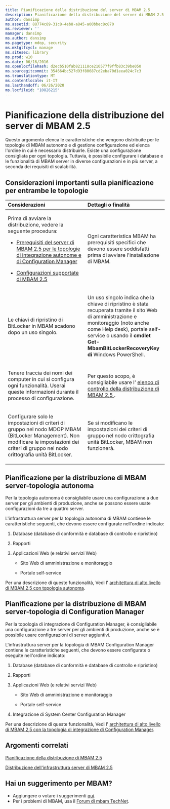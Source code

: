 ```yaml
---
title: Pianificazione della distribuzione del server di MBAM 2.5
description: Pianificazione della distribuzione del server di MBAM 2.5
author: dansimp
ms.assetid: 88774c89-31c8-4eb8-a845-a00bbec8c870
ms.reviewer: ''
manager: dansimp
ms.author: dansimp
ms.pagetype: mdop, security
ms.mktglfcycl: manage
ms.sitesec: library
ms.prod: w10
ms.date: 06/16/2016
ms.openlocfilehash: d2ecb510fab821118ce210577f9ffb83c39be050
ms.sourcegitcommit: 354664bc527d93f80687cd2eba70d1eea024c7c3
ms.translationtype: MT
ms.contentlocale: it-IT
ms.lasthandoff: 06/26/2020
ms.locfileid: "10826215"
---
```

# Pianificazione della distribuzione del server di MBAM 2.5


Questo argomento elenca le caratteristiche che vengono distribuite per le topologie di MBAM autonomo e di gestione configurazione ed elenca l'ordine in cui è necessario distribuirle. Esiste una configurazione consigliata per ogni topologia. Tuttavia, è possibile configurare i database e le funzionalità di MBAM server in diverse configurazioni e in più server, a seconda dei requisiti di scalabilità.

## Considerazioni importanti sulla pianificazione per entrambe le topologie


<table>
<colgroup>
<col width="50%" />
<col width="50%" />
</colgroup>
<thead>
<tr class="header">
<th align="left">Considerazioni</th>
<th align="left">Dettagli o finalità</th>
</tr>
</thead>
<tbody>
<tr class="odd">
<td align="left"><p>Prima di avviare la distribuzione, vedere la seguente procedura:</p>
<ul>
<li><p><a href="mbam-25-server-prerequisites-for-stand-alone-and-configuration-manager-integration-topologies.md" data-raw-source="[MBAM 2.5 Server Prerequisites for Stand-alone and Configuration Manager Integration Topologies](mbam-25-server-prerequisites-for-stand-alone-and-configuration-manager-integration-topologies.md)">Prerequisiti del server di MBAM 2.5 per le topologie di integrazione autonome e di Configuration Manager</a></p></li>
<li><p><a href="mbam-25-supported-configurations.md" data-raw-source="[MBAM 2.5 Supported Configurations](mbam-25-supported-configurations.md)">Configurazioni supportate di MBAM 2.5</a></p></li>
</ul></td>
<td align="left"><p>Ogni caratteristica MBAM ha prerequisiti specifici che devono essere soddisfatti prima di avviare l'installazione di MBAM.</p></td>
</tr>
<tr class="even">
<td align="left"><p>Le chiavi di ripristino di BitLocker in MBAM scadono dopo un uso singolo.</p></td>
<td align="left"><p>Un uso singolo indica che la chiave di ripristino è stata recuperata tramite il sito Web di amministrazione e monitoraggio (noto anche come Help desk), portale self-service o usando il <strong> cmdlet Get-MbamBitLockerRecoveryKey di </strong> Windows PowerShell.</p></td>
</tr>
<tr class="odd">
<td align="left"><p>Tenere traccia dei nomi dei computer in cui si configura ogni funzionalità. Userai queste informazioni durante il processo di configurazione.</p></td>
<td align="left"><p>Per questo scopo, è consigliabile usare l' <a href="mbam-25-deployment-checklist.md" data-raw-source="[MBAM 2.5 Deployment Checklist](mbam-25-deployment-checklist.md)"> elenco di controllo della distribuzione di MBAM 2,5 </a> .</p></td>
</tr>
<tr class="even">
<td align="left"><p>Configurare solo le impostazioni di criteri di gruppo nel nodo MDOP MBAM (BitLocker Management). Non modificare le impostazioni dei criteri di gruppo nel nodo crittografia unità BitLocker.</p></td>
<td align="left"><p>Se si modificano le impostazioni dei criteri di gruppo nel nodo crittografia unità BitLocker, MBAM non funzionerà.</p></td>
</tr>
</tbody>
</table>

 

## <a href="" id="planning-for-mbam-server-deployment---stand-alone-topology"></a>Pianificazione per la distribuzione di MBAM server-topologia autonoma


Per la topologia autonoma è consigliabile usare una configurazione a due server per gli ambienti di produzione, anche se possono essere usate configurazioni da tre a quattro server.

L'infrastruttura server per la topologia autonoma di MBAM contiene le caratteristiche seguenti, che devono essere configurate nell'ordine indicato:

1.  Database (database di conformità e database di controllo e ripristino)

2.  Rapporti

3.  Applicazioni Web (e relativi servizi Web)

    -   Sito Web di amministrazione e monitoraggio

    -   Portale self-service

Per una descrizione di queste funzionalità, Vedi l' [architettura di alto livello di MBAM 2,5 con topologia autonoma](high-level-architecture-of-mbam-25-with-stand-alone-topology.md).

## <a href="" id="planning-for-mbam-server-deployment---configuration-manager-topology"></a>Pianificazione per la distribuzione di MBAM server-topologia di Configuration Manager


Per la topologia di integrazione di Configuration Manager, è consigliabile una configurazione a tre server per gli ambienti di produzione, anche se è possibile usare configurazioni di server aggiuntivi.

L'infrastruttura server per la topologia di MBAM Configuration Manager contiene le caratteristiche seguenti, che devono essere configurate o eseguite nell'ordine indicato:

1.  Database (database di conformità e database di controllo e ripristino)

2.  Rapporti

3.  Applicazioni Web (e relativi servizi Web)

    -   Sito Web di amministrazione e monitoraggio

    -   Portale self-service

4.  Integrazione di System Center Configuration Manager

Per una descrizione di queste funzionalità, Vedi l' [architettura di alto livello di MBAM 2,5 con la topologia di integrazione di Configuration Manager](high-level-architecture-of-mbam-25-with-configuration-manager-integration-topology.md).



## Argomenti correlati


[Pianificazione della distribuzione di MBAM 2.5](planning-to-deploy-mbam-25.md)

[Distribuzione dell'infrastruttura server di MBAM 2.5](deploying-the-mbam-25-server-infrastructure.md)

 

## Hai un suggerimento per MBAM?
- Aggiungere o votare i suggerimenti [qui](http://mbam.uservoice.com/forums/268571-microsoft-bitlocker-administration-and-monitoring). 
- Per i problemi di MBAM, usa il [Forum di mbam TechNet](https://social.technet.microsoft.com/Forums/home?forum=mdopmbam). 





